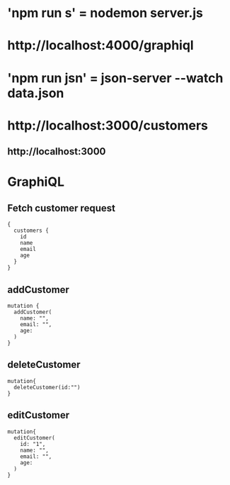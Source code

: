 # 'npm run s' = nodemon server.js

# http://localhost:4000/graphiql

# 'npm run jsn' = json-server --watch data.json

# http://localhost:3000/customers
## http://localhost:3000


# GraphiQL

## Fetch customer request
```
{
  customers {
    id
    name
    email
    age	
  }
}
```
## addCustomer
```
mutation {
  addCustomer(
    name: "",
    email: "",
    age: 
  ) 
}
```
## deleteCustomer
```
mutation{
  deleteCustomer(id:"") 
}
```
## editCustomer
```
mutation{
  editCustomer(
    id: "1",
    name: "",
    email: "",
    age: 
  ) 
}
```
